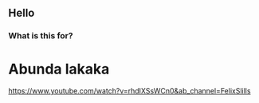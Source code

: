 ## Hello
### What is this for?
# Abunda lakaka
https://www.youtube.com/watch?v=rhdIXSsWCn0&ab_channel=FelixSlills
